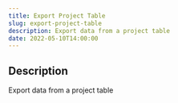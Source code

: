```yaml
---
title: Export Project Table
slug: export-project-table
description: Export data from a project table
date: 2022-05-10T14:00:00
---
```


## Description

Export data from a project table
